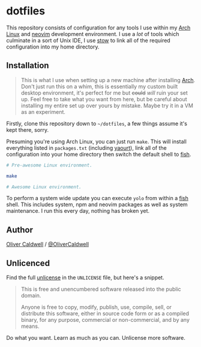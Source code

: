 # dotfiles

This repository consists of configuration for any tools I use within my [Arch Linux][arch] and [neovim][] development environment. I use a *lot* of tools which culminate in a sort of Unix IDE, I use [stow][] to link all of the required configuration into my home directory.

## Installation

> This is what I use when setting up a new machine after installing [Arch][]. Don't just run this on a whim, this is essentially my custom built desktop environment, it's perfect for me but <del>could</del> *will* ruin your set up. Feel free to take what you want from here, but be careful about installing my entire set up over yours by mistake. Maybe try it in a VM as an experiment.

Firstly, clone this repository down to `~/dotfiles`, a few things assume it's kept there, sorry.

Presuming you're using Arch Linux, you can just run `make`. This will install everything listed in `packages.txt` (including [yaourt][]), link all of the configuration into your home directory then switch the default shell to [fish][].

```bash
# Pre-awesome Linux environment.

make

# Awesome Linux environment.
```

To perform a system wide update you can execute `yolo` from within a [fish][] shell. This includes system, npm and neovim packages as well as system maintenance. I run this every day, nothing has broken yet.

## Author

[Oliver Caldwell][site] / [@OliverCaldwell][twitter]

## Unlicenced

Find the full [unlicense][] in the `UNLICENSE` file, but here's a snippet.

>This is free and unencumbered software released into the public domain.
>
>Anyone is free to copy, modify, publish, use, compile, sell, or distribute this software, either in source code form or as a compiled binary, for any purpose, commercial or non-commercial, and by any means.

Do what you want. Learn as much as you can. Unlicense more software.

[unlicense]: http://unlicense.org/
[site]: http://oli.me.uk/
[twitter]: https://twitter.com/OliverCaldwell
[arch]: https://www.archlinux.org/
[stow]: http://www.gnu.org/software/stow/
[yaourt]: https://aur.archlinux.org/packages/yaourt/
[aur]: https://aur.archlinux.org/
[compton]: https://wiki.archlinux.org/index.php/Compton
[fish]: http://fishshell.com/
[antergos]: https://antergos.com/
[neovim]: https://neovim.io/
[emacs]: https://www.gnu.org/software/emacs/
